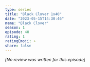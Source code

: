 ```yaml
---
type: series
title: "Black Clover 1x40"
date: "2023-05-15T14:30:46"
name: "Black Clover"
season: 1
episode: 40
rating: 1
ratingEmoji: ⭐️
share: false
---
```


_[No review was written for this episode]_
